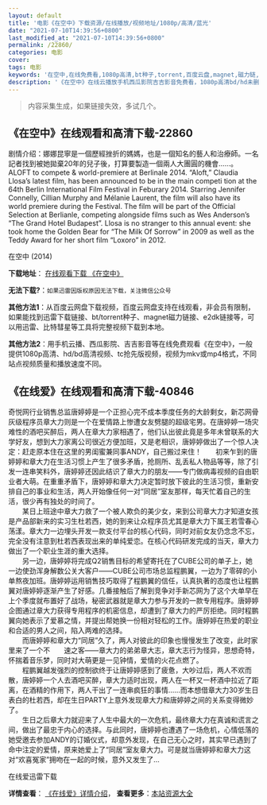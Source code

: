 ```yaml
---
layout: default
title: '电影《在空中》下载资源/在线播放/视频地址/1080p/高清/蓝光'
date: "2021-07-10T14:39:56+0800"
last_modified_at: "2021-07-10T14:39:56+0800"
permalink: /22860/
categories: 电影
cover:
tags: 电影
keywords: '在空中,在线免费看,1080p高清,bt种子,torrent,百度云盘,magnet,磁力链,迅雷下载资源'
description: '《在空中》在线云播放手机西瓜影院吉吉影音免费看，1080p高清bd/hd未删减完整版和tc抢先枪版，mkv/mp4格式，附带bt/torrent种子、magnet/磁力链、百度云盘、网盘资源迅雷下载链接'
---
```


>内容采集生成，如果链接失效，多试几个。


## 《在空中》在线观看和高清下载-22860

剧情介绍：娜娜昆寧是一個歷經挫折的媽媽，也是一個知名的藝人和治療師。一名記者找到被她拋棄20年的兒子後，打算要製造一個兩人大團圓的機會……。ALOFT to compete & world-premiere at Berlinale 2014. “Aloft,” Claudia Llosa’s latest film, has been announced to be in the main competi tion at the 64th Berlin International Film Festival in Feburary 2014. Starring Jennifer Connelly, Cillian Murphy and Mélanie Laurent, the film will also have its world premiere during the Festival. The film will be part of the Official Selection at Berlianle, competing alongside films such as Wes Anderson’s “The Grand Hotel Budapest”. Llosa is no stranger to this annual event: she took home the Golden Bear for “The Milk Of Sorrow” in 2009 as well as the Teddy Award for her short film “Loxoro” in 2012.


在空中 (2014)

**下载地址**： [在线观看下载 《在空中》](https://www.btbtdy.me/btdy/dy214.html) 


**无法下载?**：`如果迅雷因版权原因无法下载，关注微信公众号 `

**其他方法1**：从百度云网盘下载视频，百度云网盘支持在线观看，非会员有限制，如果能找到迅雷下载链接、bt/torrent种子、magnet磁力链接、e2dk链接等，可以用迅雷、比特彗星等工具将完整视频下载到本地。

**其他方法2**：用手机云播、西瓜影院、吉吉影音等在线免费观看《在空中》，一般提供1080p高清、hd/bd高清视频、tc抢先版视频，视频为mkv或mp4格式，不同站点视频质量和播放速度不同。


## 《在线爱》在线观看和高清下载-40846

奇悦网行业销售总监唐婷婷是一个正担心完不成本季度任务的大龄剩女，新芯网骨灰级程序员章大力则是一个在爱情路上惨遭女友劈腿的超级宅男。在唐婷婷一场灾难性的酒吧买醉后，两人在章大力家相遇了，他们认出彼此竟是多年未曾联系的大学好友，想到大力家离公司很近方便加班，又是老相识，唐婷婷做出了一个惊人决定：赶走原本住在这里的男闺蜜兼同事ANDY，自己搬过来住！　　初来乍到的唐婷婷和章大力在生活习惯上产生了很多矛盾，抢厕所、乱丢私人物品等等，除了引发一连串笑料外，唐婷婷还因此结识了章大力的朋友&mdash;—专门做病毒视频的自由职业者大萌。在重重矛盾下，唐婷婷和章大力决定暂时放下彼此的生活习惯，重新安排自己的事业和生活，两人开始像任何一对&ldquo;同居”室友那样，每天忙着自己的生活，很少再有独处的时间了。<br />　　某日上班途中章大力救了一个被人欺负的美少女，来到公司章大力才知道女孩是产品部新来的实习生杜若西，她的到来让众程序员尤其是章大力下属王若雪春心荡漾。章大力一边埋头开发一款支付平台的核心代码，同时对前女友仍念念不忘，完全没有注意到杜若西表现出来的单纯爱恋。在核心代码研发完成的当天，章大力做出了一个职业生涯的重大选择。<br />　　另一边，唐婷婷将完成Q2销售目标的希望寄托在了CUBE公司的单子上，她一边使劲浑身解数公关大客户——CUBE公司市场总监程鹏翼，一边为了零碎的小单熬夜加班。唐婷婷运用销售技巧取得了程鹏翼的信任，认真执著的态度也让程鹏翼对唐婷婷逐渐产生了好感。几番接触后了解到竞争对手新芯网为了这个大单早在上个季度就布置好了战场，秘密武器就是章大力参与开发的一款专用程序。唐婷婷企图通过章大力获得专用程序的机密信息，却遭到了章大力的严厉拒绝。同时程鹏翼向她表示了爱慕之情，并提出帮她换一份相对轻松的工作。唐婷婷在热爱的职业和合适的男人之间，陷入两难的选择。<br />　　而唐婷婷和章大力“同居”久了，两人对彼此的印象也慢慢发生了改变，此时家里来了一个不　　速之客&mdash;—章大力的弟弟章大志，章大志行为怪异，思想奇特，怀揣着音乐梦，同时对大萌更是一见钟情，爱情的火花点燃了。<br />　　程鹏翼越发强烈的控制欲终于让唐婷婷感到了疲惫，大吵过后，两人不欢而散，唐婷婷一个人去酒吧买醉，章大力适时出现，两人在一杯又一杯酒中拉近了距离，在酒精的作用下，两人干出了一连串疯狂的事情&hellip;…而本想借章大力30岁生日表白的杜若西，却在生日PARTY上意外发现章大力和唐婷婷之间的关系变得微妙了。<br />　　生日之后章大力就迎来了人生中最大的一次危机，最终章大力在真诚和谎言之间，做出了最忠于内心的选择。与此同时，唐婷婷也遭遇了一场危机，心情低落的她受邀去参加ANDY的订婚仪式，却意外发现，在自己无心之时，其实早已遇到了命中注定的爱情，原来她爱上了&ldquo;同居”室友章大力。可是就当唐婷婷和章大力这对“欢喜冤家”拥吻在一起的时候，意外又发生了…


在线爱迅雷下载

**详情查看**： [《在线爱》详情介绍](/movie/40846/)， **查看更多**：[本站资源大全](/movie/t/all/)

